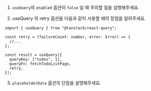 1. `useQuery`의 `enabled` 옵션이 `false` 일 때 주의할 점을 설명해주세요.

2. useQuery 의 retry 옵션을 다음과 같이 사용할 때의 장점을 알려주세요.

```tsx
import { useQuery } from "@tanstack/react-query";

const retry = (failureCount: number, error: Error) => {
  //...
};

const result = useQuery({
  queryKey: ["todos", 1],
  queryFn: fetchTodoListPage,
  retry,
});
```

3. `placeholderData` 옵션의 단점을 설명해주세요.

